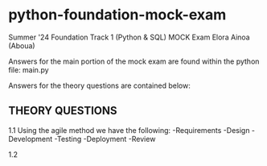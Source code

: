 # python-foundation-mock-exam

Summer '24 Foundation Track 1 (Python & SQL) MOCK Exam
Elora Ainoa (Aboua)

Answers for the main portion of the mock exam are found within the python file: main.py

Answers for the theory questions are contained below:

## THEORY QUESTIONS

1.1
Using the agile method we have the following:
-Requirements
-Design
-Development
-Testing
-Deployment
-Review

1.2
